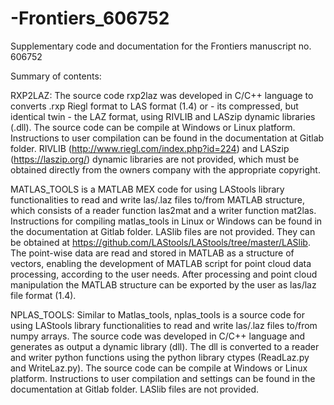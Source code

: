 # -Frontiers_606752

Supplementary code and documentation for the Frontiers manuscript no. 606752

Summary of contents:

RXP2LAZ: The source code rxp2laz was developed in C/C++ language to converts .rxp Riegl format to LAS format (1.4) or - its compressed, but identical twin - the LAZ format, using RIVLIB and LASzip dynamic libraries (.dll). The source code can be compile at Windows or Linux platform. Instructions to user compilation can be found in the documentation at Gitlab folder. RIVLIB (http://www.riegl.com/index.php?id=224) and LASzip (https://laszip.org/) dynamic libraries are not provided, which must be obtained directly from the owners company with the appropriate copyright.


MATLAS_TOOLS is a MATLAB MEX code for using LAStools library functionalities to read and write las/.laz files to/from MATLAB structure, which consists of a reader function las2mat and a writer function mat2las. Instructions for compiling matlas_tools in Linux or Windows can be found in the documentation at Gitlab folder. LASlib files are not provided. They can be obtained at https://github.com/LAStools/LAStools/tree/master/LASlib. The point-wise data are read and stored in MATLAB as a structure of vectors, enabling the development of MATLAB script for point cloud data processing, according to the user needs. After processing and point cloud manipulation the MATLAB structure can be exported by the user as las/laz file format (1.4).


NPLAS_TOOLS: Similar to Matlas_tools, nplas_tools is a source code for using LAStools library functionalities to read and write las/.laz files to/from numpy arrays. The source code was developed in C/C++ language and generates as output a dynamic library (dll). The dll is converted to a reader and writer python functions using the python library ctypes (ReadLaz.py and WriteLaz.py). The source code can be compile at Windows or Linux platform. Instructions to user compilation and settings can be found in the documentation at Gitlab folder. LASlib files are not provided.
